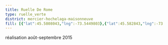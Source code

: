 ```yaml
---
title: Ruelle De Rome
type: ruelle_verte
district: mercier-hochelaga-maisonneuve
fill: [{"lat":45.5808043,"lng":-73.5449803},{"lat":45.582843,"lng":-73.5437948}]
---
```


réalisation août-septembre 2015